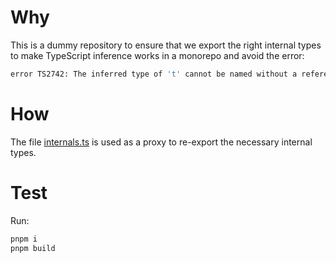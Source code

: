 # Why

This is a dummy repository to ensure that we export the right internal types to make TypeScript inference works in a monorepo and avoid the error:

```sh
error TS2742: The inferred type of 't' cannot be named without a reference to '../../node_modules/@trpc/server/dist/core/internals/mergeRouters.js'. This is likely not portable. A type annotation is necessary.
```

# How

The file [internals.ts](packages/server/src/internals.ts) is used as a proxy to re-export the necessary internal types.

# Test

Run:

```sh
pnpm i
pnpm build
```